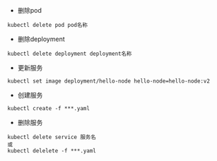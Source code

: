 
- 删除pod
~~~
kubectl delete pod pod名称
~~~
- 删除deployment
~~~
kubectl delete deployment deployment名称
~~~
- 更新服务
~~~
kubectl set image deployment/hello-node hello-node=hello-node:v2
~~~
- 创建服务
~~~
kubectl create -f ***.yaml
~~~
- 删除服务
~~~
kubectl delete service 服务名
或
kubectl delelete -f ***.yaml
~~~

